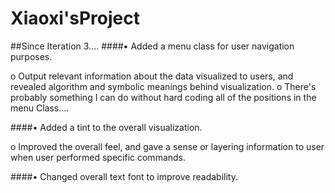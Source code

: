 Xiaoxi'sProject
=============
##Since Iteration 3….
####•	Added a menu class for user navigation purposes.

  o	Output relevant information about the data visualized to users, and revealed algorithm and symbolic meanings behind visualization.
  o There's probably something I can do without hard coding all of the positions in the menu Class....
      
####•	Added a tint to the overall visualization.

  o	Improved the overall feel, and gave a sense or layering information to user when user performed specific commands.
  
####•	Changed overall text font to improve readability. 
